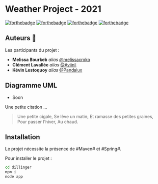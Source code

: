
# Weather Project - 2021
[![forthebadge](http://forthebadge.com/images/badges/built-with-love.svg)](http://forthebadge.com)  [![forthebadge](http://forthebadge.com/images/badges/powered-by-electricity.svg)](http://forthebadge.com) [![forthebadge](https://forthebadge.com/images/badges/gluten-free.svg)](https://forthebadge.com) [![forthebadge](https://forthebadge.com/images/badges/uses-brains.svg)](https://forthebadge.com)

## Auteurs 🐷
Les participants du projet :
* **Melissa Bourkeb** _alias_ [@melissacroko](https://github.com/melissacroko)
* **Clément Lavallée** _alias_ [@Aviinil](https://github.com/Aviinil)
* **Kévin Lestoquoy** _alias_ [@Pandalux](https://github.com/Pandalux)

## Diagramme UML

- Soon

Une petite citation ...
> Une petite cigale,
> Se lève un matin,
> Et ramasse des petites graines,
> Pour passer l'hiver,
> Au chaud.

## Installation

Le projet nécessite la présence de #Maven# et #Spring#.

Pour installer le projet :

```sh
cd dillinger
npm i
node app
```
